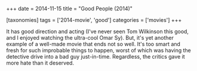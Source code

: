 +++
date = 2014-11-15
title = "Good People (2014)"

[taxonomies]
tags = ['2014-movie', 'good']
categories = ['movies']
+++

It has good direction and acting (I've never seen Tom Wilkinson this
good, and I enjoyed watching the ultra-cool Omar Sy). But, it's yet
another example of a well-made movie that ends not so well. It's too
smart and fresh for such improbable things to happen, worst of which was
having the detective drive into a bad guy just-in-time. Regardless, the
critics gave it more hate than it deserved.
